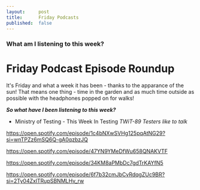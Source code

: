 ```yaml
---
layout:     post
title:      Friday Podcasts 
published:  false
---
```


### What am I listening to this week? 

# Friday Podcast Episode Roundup 

It's Friday and what a week it has been - thanks to the apparance of the sun! That means one thing - time in the garden and as much time outside as possible with the headphones popped on for walks! 

***So what have I been listening to this week?*** 
- Ministry of Testing - This Week In Testing  *TWiT-89 Testers like to talk*

 https://open.spotify.com/episode/1c4bNXwSVHg125pqAtNG29?si=wnTPZz6mSQ6Q-gA0qzbzJQ

 https://open.spotify.com/episode/47YN9YMeDfWu658QNAKVTF

 https://open.spotify.com/episode/34KM8aPMbDc7gdTrKAYfN5

 https://open.spotify.com/episode/6f7b32cmJbCvRdqgZUc9BR?si=2Ty04ZxlTRupSBNMLHv_rw

 
